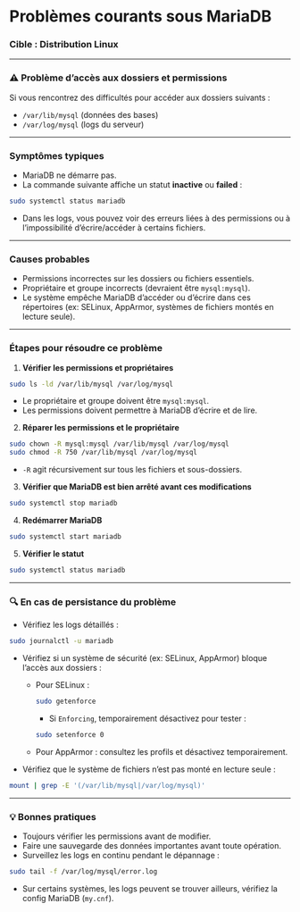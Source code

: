 # Problèmes courants sous MariaDB

### Cible : Distribution Linux

---

### ⚠️ Problème d’accès aux dossiers et permissions

Si vous rencontrez des difficultés pour accéder aux dossiers suivants :

* `/var/lib/mysql` (données des bases)
* `/var/log/mysql` (logs du serveur)

---

### Symptômes typiques

* MariaDB ne démarre pas.
* La commande suivante affiche un statut **inactive** ou **failed** :

```bash
sudo systemctl status mariadb
```

* Dans les logs, vous pouvez voir des erreurs liées à des permissions ou à l’impossibilité d’écrire/accéder à certains fichiers.

---

### Causes probables

* Permissions incorrectes sur les dossiers ou fichiers essentiels.
* Propriétaire et groupe incorrects (devraient être `mysql:mysql`).
* Le système empêche MariaDB d’accéder ou d’écrire dans ces répertoires (ex: SELinux, AppArmor, systèmes de fichiers montés en lecture seule).

---

### Étapes pour résoudre ce problème

1. **Vérifier les permissions et propriétaires**

```bash
sudo ls -ld /var/lib/mysql /var/log/mysql
```

* Le propriétaire et groupe doivent être `mysql:mysql`.
* Les permissions doivent permettre à MariaDB d’écrire et de lire.

2. **Réparer les permissions et le propriétaire**

```bash
sudo chown -R mysql:mysql /var/lib/mysql /var/log/mysql
sudo chmod -R 750 /var/lib/mysql /var/log/mysql
```

* `-R` agit récursivement sur tous les fichiers et sous-dossiers.

3. **Vérifier que MariaDB est bien arrêté avant ces modifications**

```bash
sudo systemctl stop mariadb
```

4. **Redémarrer MariaDB**

```bash
sudo systemctl start mariadb
```

5. **Vérifier le statut**

```bash
sudo systemctl status mariadb
```

---

### 🔍 En cas de persistance du problème

* Vérifiez les logs détaillés :

```bash
sudo journalctl -u mariadb
```

* Vérifiez si un système de sécurité (ex: SELinux, AppArmor) bloque l’accès aux dossiers :

  * Pour SELinux :

    ```bash
    sudo getenforce
    ```

    * Si `Enforcing`, temporairement désactivez pour tester :

    ```bash
    sudo setenforce 0
    ```
  * Pour AppArmor : consultez les profils et désactivez temporairement.

* Vérifiez que le système de fichiers n’est pas monté en lecture seule :

```bash
mount | grep -E '(/var/lib/mysql|/var/log/mysql)'
```

---

### 💡 Bonnes pratiques

* Toujours vérifier les permissions avant de modifier.
* Faire une sauvegarde des données importantes avant toute opération.
* Surveillez les logs en continu pendant le dépannage :

```bash
sudo tail -f /var/log/mysql/error.log
```

* Sur certains systèmes, les logs peuvent se trouver ailleurs, vérifiez la config MariaDB (`my.cnf`).

